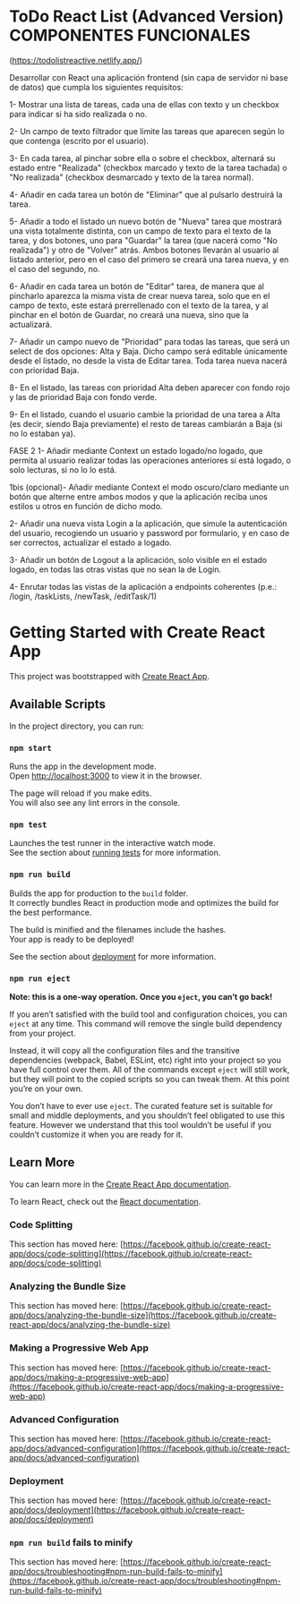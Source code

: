 # ToDo React List (Advanced Version) COMPONENTES FUNCIONALES

(https://todolistreactive.netlify.app/)

Desarrollar con React una aplicación frontend (sin capa de servidor ni base de datos) que cumpla los siguientes requisitos:

1- Mostrar una lista de tareas, cada una de ellas con texto y un checkbox para indicar si ha sido realizada o no.

2- Un campo de texto filtrador que limite las tareas que aparecen según lo que contenga (escrito por el usuario).

3- En cada tarea, al pinchar sobre ella o sobre el checkbox, alternará su estado entre "Realizada" (checkbox marcado y texto de la tarea tachada) o "No realizada" (checkbox desmarcado y texto de la tarea normal).

4- Añadir en cada tarea un botón de "Eliminar" que al pulsarlo destruirá la tarea.

5- Añadir a todo el listado un nuevo botón de "Nueva" tarea que mostrará una vista totalmente distinta, con un campo de texto para el texto de la tarea, y dos botones, uno para "Guardar" la tarea (que nacerá como "No realizada") y otro de "Volver" atrás.
Ambos botones llevarán al usuario al listado anterior, pero en el caso del primero se creará una tarea nueva, y en el caso del segundo, no.

6- Añadir en cada tarea un botón de "Editar" tarea, de manera que al pincharlo aparezca la misma vista de crear nueva tarea, solo que en el campo de texto, este estará prerrellenado con el texto de la tarea, y al pinchar en el botón de Guardar, no creará una nueva, sino que la actualizará.

7- Añadir un campo nuevo de "Prioridad" para todas las tareas, que será un select de dos opciones: Alta y Baja. Dicho campo será editable únicamente desde el listado, no desde la vista de Editar tarea. Toda tarea nueva nacerá con prioridad Baja.

8- En el listado, las tareas con prioridad Alta deben aparecer con fondo rojo y las de prioridad Baja con fondo verde.

9- En el listado, cuando el usuario cambie la prioridad de una tarea a Alta (es decir, siendo Baja previamente) el resto de tareas cambiarán a Baja (si no lo estaban ya).

FASE 2
1- Añadir mediante Context un estado logado/no logado, que permita al usuario realizar todas las operaciones anteriores si está logado, o solo lecturas, si no lo lo está.

1bis (opcional)- Añadir mediante Context el modo oscuro/claro mediante un botón que alterne entre ambos modos y que la aplicación reciba unos estilos u otros en función de dicho modo.

2- Añadir una nueva vista Login a la aplicación, que simule la autenticación del usuario, recogiendo un usuario y password por formulario, y en caso de ser correctos, actualizar el estado a logado.

3- Añadir un botón de Logout a la aplicación, solo visible en el estado logado, en todas las otras vistas que no sean la de Login.

4- Enrutar todas las vistas de la aplicación a endpoints coherentes (p.e.: /login, /taskLists, /newTask, /editTask/1)





# Getting Started with Create React App

This project was bootstrapped with [Create React App](https://github.com/facebook/create-react-app).

## Available Scripts

In the project directory, you can run:

### `npm start`

Runs the app in the development mode.\
Open [http://localhost:3000](http://localhost:3000) to view it in the browser.

The page will reload if you make edits.\
You will also see any lint errors in the console.

### `npm test`

Launches the test runner in the interactive watch mode.\
See the section about [running tests](https://facebook.github.io/create-react-app/docs/running-tests) for more information.

### `npm run build`

Builds the app for production to the `build` folder.\
It correctly bundles React in production mode and optimizes the build for the best performance.

The build is minified and the filenames include the hashes.\
Your app is ready to be deployed!

See the section about [deployment](https://facebook.github.io/create-react-app/docs/deployment) for more information.

### `npm run eject`

**Note: this is a one-way operation. Once you `eject`, you can’t go back!**

If you aren’t satisfied with the build tool and configuration choices, you can `eject` at any time. This command will remove the single build dependency from your project.

Instead, it will copy all the configuration files and the transitive dependencies (webpack, Babel, ESLint, etc) right into your project so you have full control over them. All of the commands except `eject` will still work, but they will point to the copied scripts so you can tweak them. At this point you’re on your own.

You don’t have to ever use `eject`. The curated feature set is suitable for small and middle deployments, and you shouldn’t feel obligated to use this feature. However we understand that this tool wouldn’t be useful if you couldn’t customize it when you are ready for it.

## Learn More

You can learn more in the [Create React App documentation](https://facebook.github.io/create-react-app/docs/getting-started).

To learn React, check out the [React documentation](https://reactjs.org/).

### Code Splitting

This section has moved here: [https://facebook.github.io/create-react-app/docs/code-splitting](https://facebook.github.io/create-react-app/docs/code-splitting)

### Analyzing the Bundle Size

This section has moved here: [https://facebook.github.io/create-react-app/docs/analyzing-the-bundle-size](https://facebook.github.io/create-react-app/docs/analyzing-the-bundle-size)

### Making a Progressive Web App

This section has moved here: [https://facebook.github.io/create-react-app/docs/making-a-progressive-web-app](https://facebook.github.io/create-react-app/docs/making-a-progressive-web-app)

### Advanced Configuration

This section has moved here: [https://facebook.github.io/create-react-app/docs/advanced-configuration](https://facebook.github.io/create-react-app/docs/advanced-configuration)

### Deployment

This section has moved here: [https://facebook.github.io/create-react-app/docs/deployment](https://facebook.github.io/create-react-app/docs/deployment)

### `npm run build` fails to minify

This section has moved here: [https://facebook.github.io/create-react-app/docs/troubleshooting#npm-run-build-fails-to-minify](https://facebook.github.io/create-react-app/docs/troubleshooting#npm-run-build-fails-to-minify)
